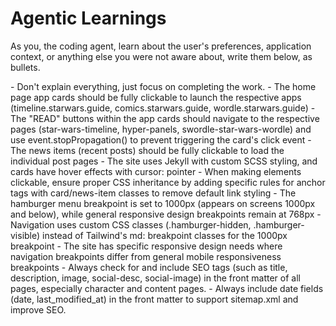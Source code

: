 # Agentic Learnings

As you, the coding agent, learn about the user's preferences, application context, or anything else you were not aware about, write them below, as bullets.

<learnings>
- Don't explain everything, just focus on completing the work.
- The home page app cards should be fully clickable to launch the respective apps (timeline.starwars.guide, comics.starwars.guide, wordle.starwars.guide)
- The "READ" buttons within the app cards should navigate to the respective pages (star-wars-timeline, hyper-panels, swordle-star-wars-wordle) and use event.stopPropagation() to prevent triggering the card's click event
- The news items (recent posts) should be fully clickable to load the individual post pages
- The site uses Jekyll with custom SCSS styling, and cards have hover effects with cursor: pointer
- When making elements clickable, ensure proper CSS inheritance by adding specific rules for anchor tags with card/news-item classes to remove default link styling
- The hamburger menu breakpoint is set to 1000px (appears on screens 1000px and below), while general responsive design breakpoints remain at 768px
- Navigation uses custom CSS classes (.hamburger-hidden, .hamburger-visible) instead of Tailwind's md: breakpoint classes for the 1000px breakpoint
- The site has specific responsive design needs where navigation breakpoints differ from general mobile responsiveness breakpoints
- Always check for and include SEO tags (such as title, description, image, social-desc, social-image) in the front matter of all pages, especially character and content pages.
- Always include date fields (date, last_modified_at) in the front matter to support sitemap.xml and improve SEO.
</learnings>